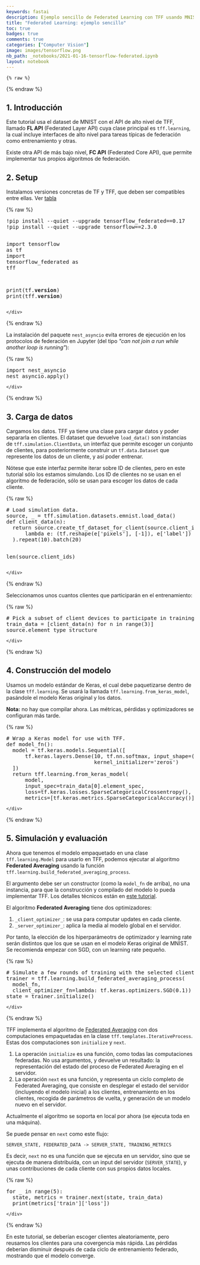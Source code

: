 ```yaml
---
keywords: fastai
description: Ejemplo sencillo de Federated Learning con TFF usando MNIST.
title: "Federated Learning: ejemplo sencillo"
toc: true 
badges: true 
comments: true
categories: ["Computer Vision"]
image: images/tensorflow.png
nb_path: _notebooks/2021-01-16-tensorflow-federated.ipynb
layout: notebook
---
```


<!--
#################################################
### THIS FILE WAS AUTOGENERATED! DO NOT EDIT! ###
#################################################
# file to edit: _notebooks/2021-01-16-tensorflow-federated.ipynb
-->

<div class="container" id="notebook-container">
        
    {% raw %}
    
<div class="cell border-box-sizing code_cell rendered">

</div>
    {% endraw %}

<div class="cell border-box-sizing text_cell rendered"><div class="inner_cell">
<div class="text_cell_render border-box-sizing rendered_html">
<h2 id="1.-Introducci&#243;n">1. Introducci&#243;n<a class="anchor-link" href="#1.-Introducci&#243;n"> </a></h2><p>Este tutorial usa el dataset de MNIST con el API de alto nivel de TFF, llamado <strong>FL API</strong> (Federated Layer API) cuya clase principal es  <code>tff.learning</code>, la cual incluye interfaces de alto nivel para tareas típicas de federación como entrenamiento y otras.</p>
<p>Existe otra API de más bajo nivel, <strong>FC API</strong> (Federated Core API), que permite implementar tus propios algoritmos de federación.</p>

</div>
</div>
</div>
<div class="cell border-box-sizing text_cell rendered"><div class="inner_cell">
<div class="text_cell_render border-box-sizing rendered_html">
<h2 id="2.-Setup">2. Setup<a class="anchor-link" href="#2.-Setup"> </a></h2><p>Instalamos versiones concretas de TF y TFF, que deben ser compatibles entre ellas. Ver <a href="https://github.com/tensorflow/federated#compatibility">tabla</a></p>

</div>
</div>
</div>
    {% raw %}
    
<div class="cell border-box-sizing code_cell rendered">
<div class="input">

<div class="inner_cell">
    <div class="input_area">
<div class=" highlight hl-ipython3"><pre><span></span><span class="o">!</span>pip install --quiet --upgrade <span class="nv">tensorflow_federated</span><span class="o">==</span><span class="m">0</span>.17
<span class="o">!</span>pip install --quiet --upgrade <span class="nv">tensorflow</span><span class="o">==</span><span class="m">2</span>.3.0

<span class="kn">import</span> <span class="nn">tensorflow</span> <span class="k">as</span> <span class="nn">tf</span>
<span class="kn">import</span> <span class="nn">tensorflow_federated</span> <span class="k">as</span> <span class="nn">tff</span>

<span class="nb">print</span><span class="p">(</span><span class="n">tf</span><span class="o">.</span><span class="n">__version__</span><span class="p">)</span>
<span class="nb">print</span><span class="p">(</span><span class="n">tff</span><span class="o">.</span><span class="n">__version__</span><span class="p">)</span>
</pre></div>

    </div>
</div>
</div>

</div>
    {% endraw %}

<div class="cell border-box-sizing text_cell rendered"><div class="inner_cell">
<div class="text_cell_render border-box-sizing rendered_html">
<p>La instalación del paquete <code>nest_asyncio</code> evita errores de ejecución en los protocolos de federación en Jupyter (del tipo <em>"can not join a run while another loop is running"</em>):</p>

</div>
</div>
</div>
    {% raw %}
    
<div class="cell border-box-sizing code_cell rendered">
<div class="input">

<div class="inner_cell">
    <div class="input_area">
<div class=" highlight hl-ipython3"><pre><span></span><span class="kn">import</span> <span class="nn">nest_asyncio</span>
<span class="n">nest_asyncio</span><span class="o">.</span><span class="n">apply</span><span class="p">()</span>
</pre></div>

    </div>
</div>
</div>

</div>
    {% endraw %}

<div class="cell border-box-sizing text_cell rendered"><div class="inner_cell">
<div class="text_cell_render border-box-sizing rendered_html">
<h2 id="3.-Carga-de-datos">3. Carga de datos<a class="anchor-link" href="#3.-Carga-de-datos"> </a></h2><p>Cargamos los datos. TFF ya tiene una clase para cargar datos y poder separarla en clientes.
El dataset que devuelve <code>load_data()</code> son instancias de <code>tff.simulation.ClientData</code>, un interfaz que permite escoger un conjunto de clientes, para posteriormente construir un <code>tf.data.Dataset</code> que represente los datos de un cliente, y así poder entrenar.</p>
<p>Nótese que este interfaz permite iterar sobre ID de clientes, pero en este tutorial sólo los estamos simulando. Los ID de clientes no se usan en el algoritmo de federación, sólo se usan para escoger los datos de cada cliente.</p>

</div>
</div>
</div>
    {% raw %}
    
<div class="cell border-box-sizing code_cell rendered">
<div class="input">

<div class="inner_cell">
    <div class="input_area">
<div class=" highlight hl-ipython3"><pre><span></span><span class="c1"># Load simulation data.</span>
<span class="n">source</span><span class="p">,</span> <span class="n">_</span> <span class="o">=</span> <span class="n">tff</span><span class="o">.</span><span class="n">simulation</span><span class="o">.</span><span class="n">datasets</span><span class="o">.</span><span class="n">emnist</span><span class="o">.</span><span class="n">load_data</span><span class="p">()</span>
<span class="k">def</span> <span class="nf">client_data</span><span class="p">(</span><span class="n">n</span><span class="p">):</span>
  <span class="k">return</span> <span class="n">source</span><span class="o">.</span><span class="n">create_tf_dataset_for_client</span><span class="p">(</span><span class="n">source</span><span class="o">.</span><span class="n">client_ids</span><span class="p">[</span><span class="n">n</span><span class="p">])</span><span class="o">.</span><span class="n">map</span><span class="p">(</span>
      <span class="k">lambda</span> <span class="n">e</span><span class="p">:</span> <span class="p">(</span><span class="n">tf</span><span class="o">.</span><span class="n">reshape</span><span class="p">(</span><span class="n">e</span><span class="p">[</span><span class="s1">&#39;pixels&#39;</span><span class="p">],</span> <span class="p">[</span><span class="o">-</span><span class="mi">1</span><span class="p">]),</span> <span class="n">e</span><span class="p">[</span><span class="s1">&#39;label&#39;</span><span class="p">])</span>
  <span class="p">)</span><span class="o">.</span><span class="n">repeat</span><span class="p">(</span><span class="mi">10</span><span class="p">)</span><span class="o">.</span><span class="n">batch</span><span class="p">(</span><span class="mi">20</span><span class="p">)</span>

<span class="nb">len</span><span class="p">(</span><span class="n">source</span><span class="o">.</span><span class="n">client_ids</span><span class="p">)</span>
</pre></div>

    </div>
</div>
</div>

</div>
    {% endraw %}

<div class="cell border-box-sizing text_cell rendered"><div class="inner_cell">
<div class="text_cell_render border-box-sizing rendered_html">
<p>Seleccionamos unos cuantos clientes que participarán en el entrenamiento:</p>

</div>
</div>
</div>
    {% raw %}
    
<div class="cell border-box-sizing code_cell rendered">
<div class="input">

<div class="inner_cell">
    <div class="input_area">
<div class=" highlight hl-ipython3"><pre><span></span><span class="c1"># Pick a subset of client devices to participate in training.</span>
<span class="n">train_data</span> <span class="o">=</span> <span class="p">[</span><span class="n">client_data</span><span class="p">(</span><span class="n">n</span><span class="p">)</span> <span class="k">for</span> <span class="n">n</span> <span class="ow">in</span> <span class="nb">range</span><span class="p">(</span><span class="mi">3</span><span class="p">)]</span>
<span class="n">source</span><span class="o">.</span><span class="n">element_type_structure</span>
</pre></div>

    </div>
</div>
</div>

</div>
    {% endraw %}

<div class="cell border-box-sizing text_cell rendered"><div class="inner_cell">
<div class="text_cell_render border-box-sizing rendered_html">
<h2 id="4.-Construcci&#243;n-del-modelo">4. Construcci&#243;n del modelo<a class="anchor-link" href="#4.-Construcci&#243;n-del-modelo"> </a></h2><p>Usamos un modelo estándar de Keras, el cual debe paquetizarse dentro de la clase <code>tff.learning</code>.
Se usará la llamada <code>tff.learning.from_keras_model</code>, pasándole el modelo Keras original y los datos.</p>
<p><strong>Nota:</strong> no hay que compilar ahora. Las métricas, pérdidas y optimizadores se configuran más tarde.</p>

</div>
</div>
</div>
    {% raw %}
    
<div class="cell border-box-sizing code_cell rendered">
<div class="input">

<div class="inner_cell">
    <div class="input_area">
<div class=" highlight hl-ipython3"><pre><span></span><span class="c1"># Wrap a Keras model for use with TFF.</span>
<span class="k">def</span> <span class="nf">model_fn</span><span class="p">():</span>
  <span class="n">model</span> <span class="o">=</span> <span class="n">tf</span><span class="o">.</span><span class="n">keras</span><span class="o">.</span><span class="n">models</span><span class="o">.</span><span class="n">Sequential</span><span class="p">([</span>
      <span class="n">tf</span><span class="o">.</span><span class="n">keras</span><span class="o">.</span><span class="n">layers</span><span class="o">.</span><span class="n">Dense</span><span class="p">(</span><span class="mi">10</span><span class="p">,</span> <span class="n">tf</span><span class="o">.</span><span class="n">nn</span><span class="o">.</span><span class="n">softmax</span><span class="p">,</span> <span class="n">input_shape</span><span class="o">=</span><span class="p">(</span><span class="mi">784</span><span class="p">,),</span>
                            <span class="n">kernel_initializer</span><span class="o">=</span><span class="s1">&#39;zeros&#39;</span><span class="p">)</span>
  <span class="p">])</span>
  <span class="k">return</span> <span class="n">tff</span><span class="o">.</span><span class="n">learning</span><span class="o">.</span><span class="n">from_keras_model</span><span class="p">(</span>
      <span class="n">model</span><span class="p">,</span>
      <span class="n">input_spec</span><span class="o">=</span><span class="n">train_data</span><span class="p">[</span><span class="mi">0</span><span class="p">]</span><span class="o">.</span><span class="n">element_spec</span><span class="p">,</span>
      <span class="n">loss</span><span class="o">=</span><span class="n">tf</span><span class="o">.</span><span class="n">keras</span><span class="o">.</span><span class="n">losses</span><span class="o">.</span><span class="n">SparseCategoricalCrossentropy</span><span class="p">(),</span>
      <span class="n">metrics</span><span class="o">=</span><span class="p">[</span><span class="n">tf</span><span class="o">.</span><span class="n">keras</span><span class="o">.</span><span class="n">metrics</span><span class="o">.</span><span class="n">SparseCategoricalAccuracy</span><span class="p">()])</span>
</pre></div>

    </div>
</div>
</div>

</div>
    {% endraw %}

<div class="cell border-box-sizing text_cell rendered"><div class="inner_cell">
<div class="text_cell_render border-box-sizing rendered_html">
<h2 id="5.-Simulaci&#243;n-y-evaluaci&#243;n">5. Simulaci&#243;n y evaluaci&#243;n<a class="anchor-link" href="#5.-Simulaci&#243;n-y-evaluaci&#243;n"> </a></h2><p>Ahora que tenemos el modelo empaquetado en una clase <code>tff.learning.Model</code> para usarlo en TFF, podemos ejecutar
al algoritmo <strong>Federated Averaging</strong> usando la función <code>tff.learning.build_federated_averaging_process</code>.</p>
<p>El argumento debe ser un constructor (como la <code>model_fn</code> de arriba), no una instancia, para que la construcción y compilado del modelo
lo pueda implementar TFF. Los detalles técnicos están en <a href="custom_federated_algorithms_1.ipynb">este tutorial</a>.</p>
<p>El algoritmo <strong>Federated Averaging</strong> tiene dos optimizadores:</p>
<ol>
<li><code>_client_optimizer_</code>: se usa para computar updates en cada cliente.  </li>
<li><code>_server_optimizer_</code>: aplica la media al modelo global en el servidor.</li>
</ol>
<p>Por tanto, la elección de los hiperparámeotrs de optimizador y learning rate serán distintos que los que se usan en el modelo Keras original de MNIST. Se recomienda empezar con SGD, con un learning rate pequeño.</p>

</div>
</div>
</div>
    {% raw %}
    
<div class="cell border-box-sizing code_cell rendered">
<div class="input">

<div class="inner_cell">
    <div class="input_area">
<div class=" highlight hl-ipython3"><pre><span></span><span class="c1"># Simulate a few rounds of training with the selected client devices.</span>
<span class="n">trainer</span> <span class="o">=</span> <span class="n">tff</span><span class="o">.</span><span class="n">learning</span><span class="o">.</span><span class="n">build_federated_averaging_process</span><span class="p">(</span>
  <span class="n">model_fn</span><span class="p">,</span>
  <span class="n">client_optimizer_fn</span><span class="o">=</span><span class="k">lambda</span><span class="p">:</span> <span class="n">tf</span><span class="o">.</span><span class="n">keras</span><span class="o">.</span><span class="n">optimizers</span><span class="o">.</span><span class="n">SGD</span><span class="p">(</span><span class="mf">0.1</span><span class="p">))</span>
<span class="n">state</span> <span class="o">=</span> <span class="n">trainer</span><span class="o">.</span><span class="n">initialize</span><span class="p">()</span>
</pre></div>

    </div>
</div>
</div>

</div>
    {% endraw %}

<div class="cell border-box-sizing text_cell rendered"><div class="inner_cell">
<div class="text_cell_render border-box-sizing rendered_html">
<p>TFF implementa el algoritmo de <a href="https://arxiv.org/abs/1602.05629">Federated Averaging</a> con dos computaciones empaquetadas en la clase <code>tff.templates.IterativeProcess</code>. Estas dos computaciones son <code>initialize</code> y <code>next</code>.</p>
<ol>
<li>La operación <code>initialize</code> es una función, como todas las computaciones federadas.
No usa argumentos, y devuelve un resultado: la representación del estado del proceso de Federated Averaging en el servidor.</li>
<li>La operación <code>next</code> es una función, y representa un ciclo completo de Federated Averaging, que consiste en desplegar el estado del servidor (incluyendo el modelo inicial) a los clientes, entrenamiento en los clientes, recogida de parámetros de vuelta, y generación de un modelo nuevo en el servidor.</li>
</ol>
<p>Actualmente el algoritmo se soporta en local por ahora (se ejecuta toda en una máquina).</p>
<p>Se puede pensar en <code>next</code> como este flujo:</p>
<p><code>SERVER_STATE, FEDERATED_DATA -&gt; SERVER_STATE, TRAINING_METRICS</code></p>
<p>Es decir, <code>next</code> no es una función que se ejecuta en un servidor, sino que se ejecuta de manera distribuída, con un input del servidor (<code>SERVER_STATE</code>), y unas contribuciones de cada cliente con sus propios datos locales.</p>

</div>
</div>
</div>
    {% raw %}
    
<div class="cell border-box-sizing code_cell rendered">
<div class="input">

<div class="inner_cell">
    <div class="input_area">
<div class=" highlight hl-ipython3"><pre><span></span><span class="k">for</span> <span class="n">_</span> <span class="ow">in</span> <span class="nb">range</span><span class="p">(</span><span class="mi">5</span><span class="p">):</span>
  <span class="n">state</span><span class="p">,</span> <span class="n">metrics</span> <span class="o">=</span> <span class="n">trainer</span><span class="o">.</span><span class="n">next</span><span class="p">(</span><span class="n">state</span><span class="p">,</span> <span class="n">train_data</span><span class="p">)</span>
  <span class="nb">print</span><span class="p">(</span><span class="n">metrics</span><span class="p">[</span><span class="s1">&#39;train&#39;</span><span class="p">][</span><span class="s1">&#39;loss&#39;</span><span class="p">])</span>
</pre></div>

    </div>
</div>
</div>

</div>
    {% endraw %}

<div class="cell border-box-sizing text_cell rendered"><div class="inner_cell">
<div class="text_cell_render border-box-sizing rendered_html">
<p>En este tutorial, se deberían escoger clientes aleatoriamente, pero reusamos los clientes para una covergencia más rápida. Las pérdidas deberían disminuir después de cada ciclo de entrenamiento federado, mostrando que el modelo converge.</p>

</div>
</div>
</div>
</div>
 

